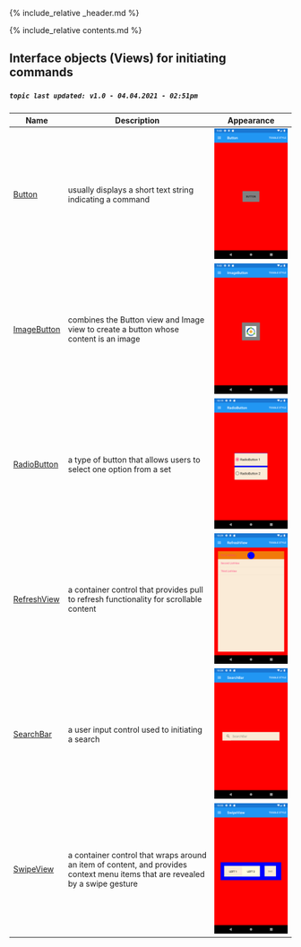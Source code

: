 {% include_relative _header.md %}

{% include_relative contents.md %}

Interface objects (Views) for initiating commands
------
##### `topic last updated: v1.0 - 04.04.2021 - 02:51pm`

| Name                                              | Description                                                                                                                    | Appearance                                                   |
|-------------------------------------------------|--------------------------------------------------------------------------------------------------------------------------------|--------------------------------------------------------------|
| [Button](interface/initiate/Button.md)           | usually displays a short text string indicating a command                                                                      | <img src="images/views/Button-adr-styled.png" width="300"> |
| [ImageButton](interface/initiate/ImageButton.md) | combines the Button view and Image view to create a button whose content is an image                                           | <img src="images/views/ImageButton-adr-styled.png" width="300"> |
| [RadioButton](interface/initiate/RadioButton.md) | a type of button that allows users to select one option from a set                                                             | <img src="images/views/RadioButton-adr-styled.png" width="300"> |
| [RefreshView](interface/initiate/RefreshView.md) | a container control that provides pull to refresh functionality for scrollable content                                         | <img src="images/views/RefreshView-adr-styled.png" width="300"> |
| [SearchBar](interface/initiate/SearchBar.md)     | a user input control used to initiating a search                                                                               | <img src="images/views/SearchBar-adr-styled.png" width="300"> |
| [SwipeView](interface/initiate/SwipeView.md)     | a container control that wraps around an item of content, and provides context menu items that are revealed by a swipe gesture | <img src="images/views/SwipeView-adr-styled.png" width="300"> |
